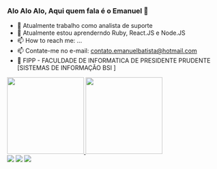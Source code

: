 ### Alo Alo Alo, Aqui quem fala é o Emanuel 👋

- 🔭 Atualmente trabalho como analista de suporte
- 🌱 Atualmente estou aprenderndo Ruby, React.JS e Node.JS
- 📫 How to reach me: ...
- 📫 Contate-me no e-mail: contato.emanuelbatista@hotmail.com
- 🤖 FIPP - FACULDADE DE INFORMATICA DE PRESIDENTE PRUDENTE [SISTEMAS DE INFORMAÇÃO BSI ]

<div>
  <a href="https://beacons.ai/EmanuelSantanna">
  <img height="180em" src="https://github-readme-stats.vercel.app/api?username=EmanuelSantanna&show_icons=true&theme=dark&include_all_commits=true&count_private=true"/>
  <img height="180em" src="https://github-readme-stats.vercel.app/api/top-langs/?username=EmanuelSantanna&layout=compact&langs_count=16&theme=dark"/>
</div>

  <div>
  <a href="https://www.instagram.com/xmvnxxl/" target="_blank"><img src="https://img.shields.io/badge/-Instagram-%23E4405F?style=for-the-badge&logo=instagram&logoColor=white" target="_blank"></a>
  <a href = "mailto:contato.emanuelbatista@hotmail.com"><img src="https://img.shields.io/badge/Gmail-D14836?style=for-the-badge&logo=gmail&logoColor=white" target="_blank"></a>
  <a href="https://linkedin.com/emanuelsantanna" target="_blank"><img src="https://img.shields.io/badge/-LinkedIn-%230077B5?style=for-the-badge&logo=linkedin&logoColor=white" target="_blank"></a>   
</div>

